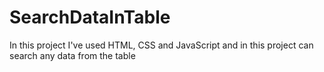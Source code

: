 # SearchDataInTable
In this project I've used HTML, CSS and JavaScript and in this project can search any data from the table

